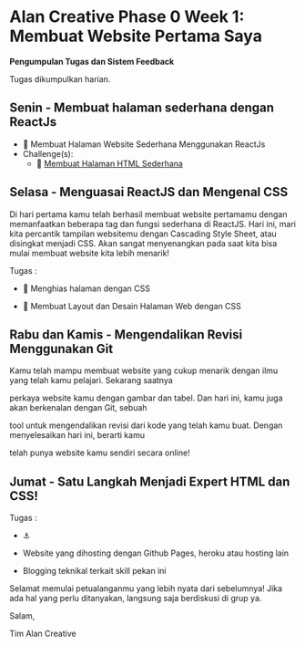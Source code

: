 
# Alan Creative Phase 0 Week 1: Membuat Website Pertama Saya

  

**Pengumpulan Tugas dan Sistem Feedback**

  

Tugas dikumpulkan harian.

  

## Senin - Membuat halaman sederhana dengan ReactJs

  

- 💪 Membuat Halaman Website Sederhana Menggunakan ReactJs
- Challenge(s):
    - :rocket: [Membuat Halaman HTML Sederhana](/week-1/challenges/web-pertamaku.md)

  

## Selasa - Menguasai ReactJS dan Mengenal CSS

Di hari pertama kamu telah berhasil membuat website pertamamu dengan memanfaatkan beberapa tag dan fungsi sederhana di ReactJS. Hari ini, mari kita percantik tampilan websitemu dengan Cascading Style Sheet, atau disingkat menjadi CSS. Akan sangat menyenangkan pada saat kita bisa mulai membuat website kita lebih menarik!

  
  

Tugas :

- 💪 Menghias halaman dengan CSS

- 💪 Membuat Layout dan Desain Halaman Web dengan CSS

  

## Rabu dan Kamis - Mengendalikan Revisi Menggunakan Git

Kamu telah mampu membuat website yang cukup menarik dengan ilmu yang telah kamu pelajari. Sekarang saatnya

perkaya website kamu dengan gambar dan tabel. Dan hari ini, kamu juga akan berkenalan dengan Git, sebuah

tool untuk mengendalikan revisi dari kode yang telah kamu buat. Dengan menyelesaikan hari ini, berarti kamu

telah punya website kamu sendiri secara online!

  
  

## Jumat - Satu Langkah Menjadi Expert HTML dan CSS!
  

Tugas :

- :anchor:

 - Website yang dihosting dengan Github Pages, heroku atau hosting lain

- Blogging teknikal terkait skill pekan ini

  

Selamat memulai petualanganmu yang lebih nyata dari sebelumnya! Jika ada hal yang perlu ditanyakan, langsung saja berdiskusi di grup ya.

  

Salam,

  

Tim Alan Creative